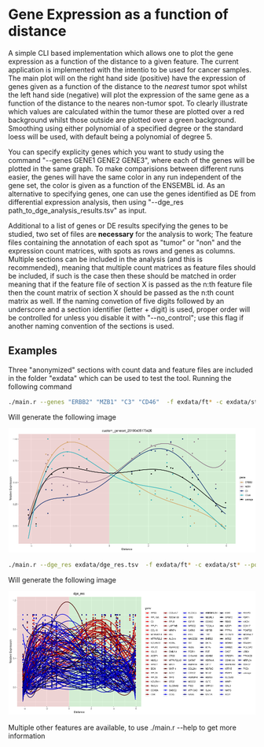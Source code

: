 # Gene Expression as a function of distance

A simple CLI based implementation which allows one to plot the gene expression as a function of the distance to a given feature. The current application is implemented with the intentio to be used for
cancer samples. The main plot will on the right hand side (positive) have the expression of genes given as a function of the distance to the _nearest_ tumor spot whilst the left hand side (negative) will
plot the expression of the same gene as a function of the distance to the neares non-tumor spot. To clearly illustrate which values are calculated within the tumor these are plotted over a red
background whilst those outside are plotted over a green background. Smoothing using either polynomial of a specified degree or the standard loess will be used, with default being a polynomial of
degree 5.


You can specify explicity genes which you want to study using the command "--genes GENE1 GENE2 GENE3", where each of the genes will be plotted in the same graph. To make comparisions between different
runs easier, the genes will have the same color in any run independent of the gene set, the color is given as a function of the ENSEMBL id. As an alternative to specifying genes, one can use the genes
identified as DE from differential expression analysis, then using "--dge\_res path\_to\_dge\_analysis\_results.tsv" as input.

Additional to a list of genes or DE results specifying the genes to be studied, two set of files are **necessary** for the analysis to work; The feature files containing the annotation of each spot as
"tumor" or "non" and the expression count matrices, with spots as rows and genes as columns. Multiple sections can be included in the analysis (and this is recommended), meaning that multiple count
matrices as feature files should be included, if such is the case then these should be matched in order meaning that if the feature file of section X is passed as the n:th feature file then the count
matrix of section X should be passed as the n:th count matrix as well. If the naming convetion of five digits followed by an underscore and a section identifier (letter + digit) is used, proper order
will be controlled for unless you disable it with "--no\_control"; use this flag if another naming convention of the sections is used.

## Examples

Three "anonymized" sections with count data and feature files are included in the folder "exdata" which can be used to test the tool. Running the following command

```bash
./main.r --genes "ERBB2" "MZB1" "C3" "CD46"  -f exdata/ft* -c exdata/st*
```

Will  generate the following image

![Image of run 1](https://github.com/almaan/ExprByDist/blob/master/img/custom_geneset_20190405175426.relative.freqs.count_by_distance.png?raw=true)

```bash
./main.r --dge_res exdata/dge_res.tsv  -f exdata/ft* -c exdata/st* --positive_lfc --negative_lfc
```

Will generate the following image

![Image of run 2](https://github.com/almaan/ExprByDist/blob/master/img/dge_res.relative.freqs.count_by_distance.png.count_by_distance.png?raw=true)

Multiple other features are available, to use ./main.r --help to get more information
